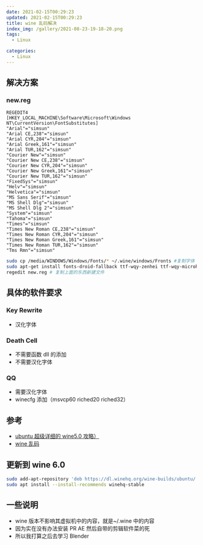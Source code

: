 ```yaml
---
date: 2021-02-15T00:29:23
updated: 2021-02-15T00:29:23
title: wine 乱码解决
index_img: /gallery/2021-08-23-19-18-20.png
tags:
  - Linux

categories:
  - Linux
---
```


## 解决方案

### new.reg

```reg
REGEDIT4
[HKEY_LOCAL_MACHINE\Software\Microsoft\Windows NT\CurrentVersion\FontSubstitutes]
"Arial"="simsun"
"Arial CE,238"="simsun"
"Arial CYR,204"="simsun"
"Arial Greek,161"="simsun"
"Arial TUR,162"="simsun"
"Courier New"="simsun"
"Courier New CE,238"="simsun"
"Courier New CYR,204"="simsun"
"Courier New Greek,161"="simsun"
"Courier New TUR,162"="simsun"
"FixedSys"="simsun"
"Helv"="simsun"
"Helvetica"="simsun"
"MS Sans Serif"="simsun"
"MS Shell Dlg"="simsun"
"MS Shell Dlg 2"="simsun"
"System"="simsun"
"Tahoma"="simsun"
"Times"="simsun"
"Times New Roman CE,238"="simsun"
"Times New Roman CYR,204"="simsun"
"Times New Roman Greek,161"="simsun"
"Times New Roman TUR,162"="simsun"
"Tms Rmn"="simsun"
```

```bash
sudo cp /media/WINDOWS/Windows/Fonts/* ~/.wine/windows/Fronts #复制字体 （宋体就好了）
sudo apt-get install fonts-droid-fallback ttf-wqy-zenhei ttf-wqy-microhei fonts-arphic-ukai fonts-arphic-uming #安装字体
regedit new.reg # 复制上面的东西新建文件
```

## 具体的软件要求

### Key Rewrite

- 汉化字体

### Death Cell

- 不需要函数 dll 的添加
- 不需要汉化字体

### QQ

- 需要汉化字体
- winecfg 添加（msvcp60 riched20 riched32）

## 参考

- [ ubuntu 超级详细的 wine5.0 攻略）](https://blog.csdn.net/cxrshiz7890/article/details/106037534)
- [wine 乱码](https://www.cnblogs.com/xiangzi888/archive/2011/09/21/2184410.html)

## 更新到 wine 6.0

```bash
sudo add-apt-repository 'deb https://dl.winehq.org/wine-builds/ubuntu/ focal main'
sudo apt install --install-recommends winehq-stable
```

## 一些说明

- wine 版本不影响其虚拟机中的内容，就是~/.wine 中的内容
- 因为实在没有办法安装 PR AE 然后自带的剪辑软件菜的死
- 所以我打算之后去学习 Blender
